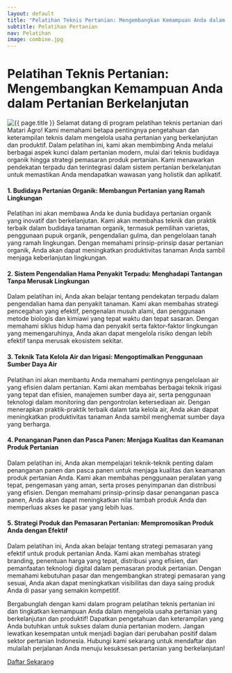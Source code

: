 ```yaml
---
layout: default
title: "Pelatihan Teknis Pertanian: Mengembangkan Kemampuan Anda dalam Pertanian Berkelanjutan"
subtitle: Pelatihan Pertanian
nav: Pelatihan
image: combine.jpg
---
```


<h1>Pelatihan Teknis Pertanian: Mengembangkan Kemampuan Anda dalam Pertanian Berkelanjutan</h1>
<img src="{{ site.url }}/img/{{ page.image }}" alt="{{ page.title }}" class="img-fluid rounded img-content-right">
Selamat datang di program pelatihan teknis pertanian dari Matari Agro! Kami memahami betapa pentingnya pengetahuan dan keterampilan teknis dalam mengelola usaha pertanian yang berkelanjutan dan produktif. Dalam pelatihan ini, kami akan membimbing Anda melalui berbagai aspek kunci dalam pertanian modern, mulai dari teknis budidaya organik hingga strategi pemasaran produk pertanian. Kami menawarkan pendekatan terpadu dan terintegrasi dalam sistem pertanian berkelanjutan untuk memastikan Anda mendapatkan wawasan yang holistik dan aplikatif.

#### 1. Budidaya Pertanian Organik: Membangun Pertanian yang Ramah Lingkungan

Pelatihan ini akan membawa Anda ke dunia budidaya pertanian organik yang inovatif dan berkelanjutan. Kami akan membahas teknik dan praktik terbaik dalam budidaya tanaman organik, termasuk pemilihan varietas, penggunaan pupuk organik, pengendalian gulma, dan pengelolaan tanah yang ramah lingkungan. Dengan memahami prinsip-prinsip dasar pertanian organik, Anda akan dapat meningkatkan produktivitas tanaman Anda sambil menjaga keberlanjutan lingkungan.

#### 2. Sistem Pengendalian Hama Penyakit Terpadu: Menghadapi Tantangan Tanpa Merusak Lingkungan

Dalam pelatihan ini, Anda akan belajar tentang pendekatan terpadu dalam pengendalian hama dan penyakit tanaman. Kami akan membahas strategi pencegahan yang efektif, pengenalan musuh alami, dan penggunaan metode biologis dan kimiawi yang tepat waktu dan tepat sasaran. Dengan memahami siklus hidup hama dan penyakit serta faktor-faktor lingkungan yang memengaruhinya, Anda akan dapat mengelola risiko dengan lebih efektif tanpa merusak ekosistem sekitar.

#### 3. Teknik Tata Kelola Air dan Irigasi: Mengoptimalkan Penggunaan Sumber Daya Air

Pelatihan ini akan membantu Anda memahami pentingnya pengelolaan air yang efisien dalam pertanian. Kami akan membahas berbagai teknik irigasi yang tepat dan efisien, manajemen sumber daya air, serta penggunaan teknologi dalam monitoring dan pengontrolan ketersediaan air. Dengan menerapkan praktik-praktik terbaik dalam tata kelola air, Anda akan dapat meningkatkan produktivitas tanaman Anda sambil menghemat sumber daya yang berharga.

#### 4. Penanganan Panen dan Pasca Panen: Menjaga Kualitas dan Keamanan Produk Pertanian

Dalam pelatihan ini, Anda akan mempelajari teknik-teknik penting dalam penanganan panen dan pasca panen untuk menjaga kualitas dan keamanan produk pertanian Anda. Kami akan membahas penggunaan peralatan yang tepat, pengemasan yang aman, serta proses penyimpanan dan distribusi yang efisien. Dengan memahami prinsip-prinsip dasar penanganan pasca panen, Anda akan dapat meningkatkan nilai tambah produk Anda dan memperluas akses ke pasar yang lebih luas.

#### 5. Strategi Produk dan Pemasaran Pertanian: Mempromosikan Produk Anda dengan Efektif

Dalam pelatihan ini, Anda akan belajar tentang strategi pemasaran yang efektif untuk produk pertanian Anda. Kami akan membahas strategi branding, penentuan harga yang tepat, distribusi yang efisien, dan pemanfaatan teknologi digital dalam pemasaran produk pertanian. Dengan memahami kebutuhan pasar dan mengembangkan strategi pemasaran yang sesuai, Anda akan dapat meningkatkan visibilitas dan daya saing produk Anda di pasar yang semakin kompetitif.

Bergabunglah dengan kami dalam program pelatihan teknis pertanian ini dan tingkatkan kemampuan Anda dalam mengelola usaha pertanian yang berkelanjutan dan produktif! Dapatkan pengetahuan dan keterampilan yang Anda butuhkan untuk sukses dalam dunia pertanian modern. Jangan lewatkan kesempatan untuk menjadi bagian dari perubahan positif dalam sektor pertanian Indonesia. Hubungi kami sekarang untuk mendaftar dan mulailah perjalanan Anda menuju kesuksesan pertanian yang berkelanjutan!


<a class="btn btn-primary" href="{{ site.url }}/training/register">Daftar Sekarang</a>